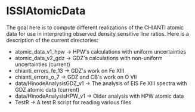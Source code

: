 # ISSIAtomicData

The goal here is to compute different realizations of the CHIANTI atomic data for use in
interpreting observed density sensitive line ratios. Here is a description of the current
directories:

* atomic_data_v1_hpw -> HPW's calculations with uniform uncertainties
* atomic_data_v2_gdz -> GDZ's calculations with non-uniform uncertainties (current)
* chianti_errors_fe_13 -> GDZ's work on Fe XIII
* chianti_errors_o_7 -> GDZ and CB's work on O VII
* data/HinodeAnalysisGDZ_v1 -> The analysis of EIS Fe XIII spectra with GDZ atomic data (current)
* data/HinodeAnalysisHPW_v1 -> Older analysis with HPW atomic data
* TestR -> A test R script for reading various files
